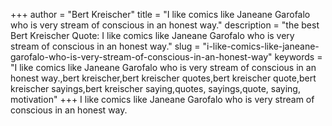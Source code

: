 +++
author = "Bert Kreischer"
title = "I like comics like Janeane Garofalo who is very stream of conscious in an honest way."
description = "the best Bert Kreischer Quote: I like comics like Janeane Garofalo who is very stream of conscious in an honest way."
slug = "i-like-comics-like-janeane-garofalo-who-is-very-stream-of-conscious-in-an-honest-way"
keywords = "I like comics like Janeane Garofalo who is very stream of conscious in an honest way.,bert kreischer,bert kreischer quotes,bert kreischer quote,bert kreischer sayings,bert kreischer saying,quotes, sayings,quote, saying, motivation"
+++
I like comics like Janeane Garofalo who is very stream of conscious in an honest way.
